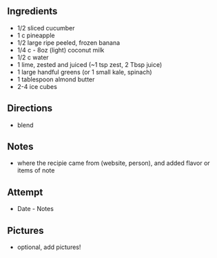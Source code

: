 ## Ingredients
* 1/2 sliced cucumber
* 1 c pineapple
* 1/2 large ripe peeled, frozen banana
* 1/4 c - 8oz (light) coconut milk
* 1/2 c water
* 1 lime, zested and juiced (~1 tsp zest, 2 Tbsp juice)
* 1 large handful greens (or 1 small kale, spinach)
* 1 tablespoon almond butter
* 2-4 ice cubes

## Directions
* blend

## Notes
* where the recipie came from (website, person), and added flavor or items of note

## Attempt
* Date - Notes

## Pictures
* optional, add pictures!
